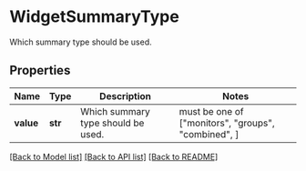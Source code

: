 # WidgetSummaryType

Which summary type should be used.

## Properties
Name | Type | Description | Notes
------------ | ------------- | ------------- | -------------
**value** | **str** | Which summary type should be used. |  must be one of ["monitors", "groups", "combined", ]

[[Back to Model list]](README.md#documentation-for-models) [[Back to API list]](README.md#documentation-for-api-endpoints) [[Back to README]](README.md)


